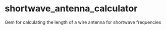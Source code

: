 shortwave_antenna_calculator
============================

Gem for calculating the length of a wire antenna for shortwave frequencies
